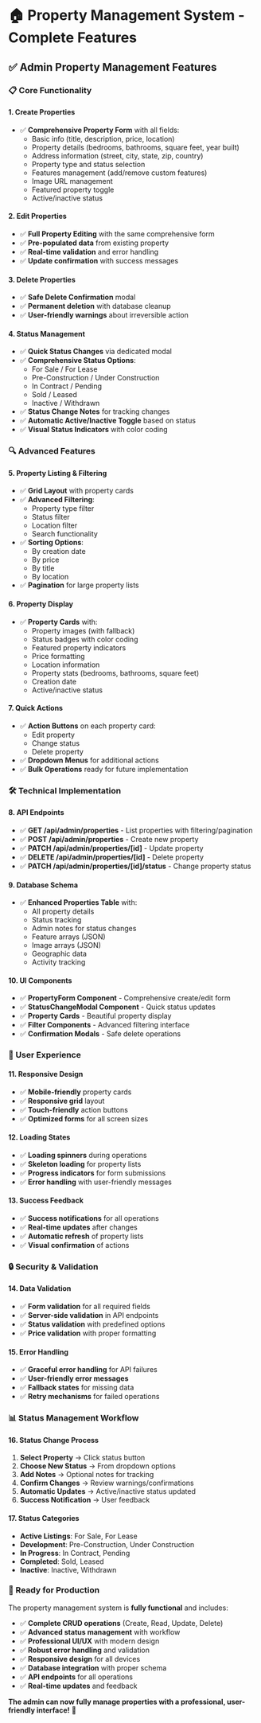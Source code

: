 # 🏠 Property Management System - Complete Features

## ✅ **Admin Property Management Features**

### **📋 Core Functionality**

#### **1. Create Properties**

- ✅ **Comprehensive Property Form** with all fields:
  - Basic info (title, description, price, location)
  - Property details (bedrooms, bathrooms, square feet, year built)
  - Address information (street, city, state, zip, country)
  - Property type and status selection
  - Features management (add/remove custom features)
  - Image URL management
  - Featured property toggle
  - Active/inactive status

#### **2. Edit Properties**

- ✅ **Full Property Editing** with the same comprehensive form
- ✅ **Pre-populated data** from existing property
- ✅ **Real-time validation** and error handling
- ✅ **Update confirmation** with success messages

#### **3. Delete Properties**

- ✅ **Safe Delete Confirmation** modal
- ✅ **Permanent deletion** with database cleanup
- ✅ **User-friendly warnings** about irreversible action

#### **4. Status Management**

- ✅ **Quick Status Changes** via dedicated modal
- ✅ **Comprehensive Status Options**:
  - For Sale / For Lease
  - Pre-Construction / Under Construction
  - In Contract / Pending
  - Sold / Leased
  - Inactive / Withdrawn
- ✅ **Status Change Notes** for tracking changes
- ✅ **Automatic Active/Inactive Toggle** based on status
- ✅ **Visual Status Indicators** with color coding

### **🔍 Advanced Features**

#### **5. Property Listing & Filtering**

- ✅ **Grid Layout** with property cards
- ✅ **Advanced Filtering**:
  - Property type filter
  - Status filter
  - Location filter
  - Search functionality
- ✅ **Sorting Options**:
  - By creation date
  - By price
  - By title
  - By location
- ✅ **Pagination** for large property lists

#### **6. Property Display**

- ✅ **Property Cards** with:
  - Property images (with fallback)
  - Status badges with color coding
  - Featured property indicators
  - Price formatting
  - Location information
  - Property stats (bedrooms, bathrooms, square feet)
  - Creation date
  - Active/inactive status

#### **7. Quick Actions**

- ✅ **Action Buttons** on each property card:
  - Edit property
  - Change status
  - Delete property
- ✅ **Dropdown Menus** for additional actions
- ✅ **Bulk Operations** ready for future implementation

### **🛠️ Technical Implementation**

#### **8. API Endpoints**

- ✅ **GET /api/admin/properties** - List properties with filtering/pagination
- ✅ **POST /api/admin/properties** - Create new property
- ✅ **PATCH /api/admin/properties/[id]** - Update property
- ✅ **DELETE /api/admin/properties/[id]** - Delete property
- ✅ **PATCH /api/admin/properties/[id]/status** - Change property status

#### **9. Database Schema**

- ✅ **Enhanced Properties Table** with:
  - All property details
  - Status tracking
  - Admin notes for status changes
  - Feature arrays (JSON)
  - Image arrays (JSON)
  - Geographic data
  - Activity tracking

#### **10. UI Components**

- ✅ **PropertyForm Component** - Comprehensive create/edit form
- ✅ **StatusChangeModal Component** - Quick status updates
- ✅ **Property Cards** - Beautiful property display
- ✅ **Filter Components** - Advanced filtering interface
- ✅ **Confirmation Modals** - Safe delete operations

### **🎯 User Experience**

#### **11. Responsive Design**

- ✅ **Mobile-friendly** property cards
- ✅ **Responsive grid** layout
- ✅ **Touch-friendly** action buttons
- ✅ **Optimized forms** for all screen sizes

#### **12. Loading States**

- ✅ **Loading spinners** during operations
- ✅ **Skeleton loading** for property lists
- ✅ **Progress indicators** for form submissions
- ✅ **Error handling** with user-friendly messages

#### **13. Success Feedback**

- ✅ **Success notifications** for all operations
- ✅ **Real-time updates** after changes
- ✅ **Automatic refresh** of property lists
- ✅ **Visual confirmation** of actions

### **🔒 Security & Validation**

#### **14. Data Validation**

- ✅ **Form validation** for all required fields
- ✅ **Server-side validation** in API endpoints
- ✅ **Status validation** with predefined options
- ✅ **Price validation** with proper formatting

#### **15. Error Handling**

- ✅ **Graceful error handling** for API failures
- ✅ **User-friendly error messages**
- ✅ **Fallback states** for missing data
- ✅ **Retry mechanisms** for failed operations

### **📊 Status Management Workflow**

#### **16. Status Change Process**

1. **Select Property** → Click status button
2. **Choose New Status** → From dropdown options
3. **Add Notes** → Optional notes for tracking
4. **Confirm Changes** → Review warnings/confirmations
5. **Automatic Updates** → Active/inactive status updated
6. **Success Notification** → User feedback

#### **17. Status Categories**

- **Active Listings**: For Sale, For Lease
- **Development**: Pre-Construction, Under Construction
- **In Progress**: In Contract, Pending
- **Completed**: Sold, Leased
- **Inactive**: Inactive, Withdrawn

### **🚀 Ready for Production**

The property management system is **fully functional** and includes:

- ✅ **Complete CRUD operations** (Create, Read, Update, Delete)
- ✅ **Advanced status management** with workflow
- ✅ **Professional UI/UX** with modern design
- ✅ **Robust error handling** and validation
- ✅ **Responsive design** for all devices
- ✅ **Database integration** with proper schema
- ✅ **API endpoints** for all operations
- ✅ **Real-time updates** and feedback

**The admin can now fully manage properties with a professional, user-friendly interface!** 🎉
